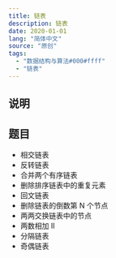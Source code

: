 ```yaml
---
title: 链表
description: 链表
date: 2020-01-01
lang: "简体中文"
source: "原创"
tags:
  - "数据结构与算法#000#ffff"
  - "链表"
---
```


## 说明

## 题目

- 相交链表
- 反转链表
- 合并两个有序链表
- 删除排序链表中的重复元素
- 回文链表
- 删除链表的倒数第 N 个节点
- 两两交换链表中的节点
- 两数相加 II
- 分隔链表
- 奇偶链表
